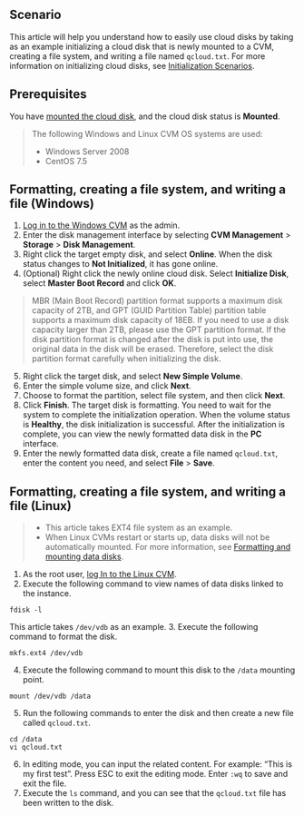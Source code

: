 ## Scenario
This article will help you understand how to easily use cloud disks by taking as an example initializing a cloud disk that is newly mounted to a CVM, creating a file system, and writing a file named `qcloud.txt`. For more information on initializing cloud disks, see [Initialization Scenarios](https://intl.cloud.tencent.com/document/product/362/31596).

## Prerequisites
You have [mounted the cloud disk](https://intl.cloud.tencent.com/document/product/362/31645), and the cloud disk status is **Mounted**.

>The following Windows and Linux CVM OS systems are used:
>- Windows Server 2008
>- CentOS 7.5

## Formatting, creating a file system, and writing a file (Windows)
1. [Log in to the Windows CVM](https://intl.cloud.tencent.com/document/product/213/5435) as the admin.
2. Enter the disk management interface by selecting **CVM Management** > **Storage** > **Disk Management**.
3. Right click the target empty disk, and select **Online**.
 When the disk status changes to **Not Initialized**, it has gone online.
4. (Optional) Right click the newly online cloud disk. Select **Initialize Disk**, select **Master Boot Record** and click **OK**.
 > MBR (Main Boot Record) partition format supports a maximum disk capacity of 2TB, and GPT (GUID Partition Table) partition table supports a maximum disk capacity of 18EB. If you need to use a disk capacity larger than 2TB, please use the GPT partition format.
If the disk partition format is changed after the disk is put into use, the original data in the disk will be erased. Therefore, select the disk partition format carefully when initializing the disk.
5. Right click the target disk, and select **New Simple Volume**.
6. Enter the simple volume size, and click **Next**.
7. Choose to format the partition, select file system, and then click **Next**.
8. Click **Finish**.
 The target disk is formatting. You need to wait for the system to complete the initialization operation. When the volume status is **Healthy**, the disk initialization is successful. After the initialization is complete, you can view the newly formatted data disk in the **PC** interface.
9. Enter the newly formatted data disk, create a file named `qcloud.txt`, enter the content you need, and select **File** > **Save**.

## Formatting, creating a file system, and writing a file (Linux)
>- This article takes EXT4 file system as an example.
>- When Linux CVMs restart or starts up, data disks will not be automatically mounted. For more information, see [Formatting and mounting data disks](https://intl.cloud.tencent.com/document/product/213/17487).

1. As the root user, [log In to the Linux CVM](https://intl.cloud.tencent.com/document/product/213/5436).
2. Execute the following command to view names of data disks linked to the instance.
 ```
fdisk -l
 ```
This article takes `/dev/vdb` as an example.
3. Execute the following command to format the disk.
```
mkfs.ext4 /dev/vdb
```
4. Execute the following command to mount this disk to the `/data` mounting point.
```
mount /dev/vdb /data
```
5. Run the following commands to enter the disk and then create a new file called `qcloud.txt`.
```
cd /data
vi qcloud.txt
```
6. In editing mode, you can input the related content. For example: “This is my first test”. Press ESC to exit the editing mode. Enter `:wq` to save and exit the file.
7. Execute the `ls` command, and you can see that the `qcloud.txt` file has been written to the disk.
